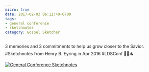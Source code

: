 ```yaml
---
micro: true
date: 2017-02-03 06:12:40-0700
tags:
- general conference
- sketchnotes
category: Gospel Sketcher
---
```


3 memories and 3 commitments to help us grow closer to the Savior. #Sketchnotes from Henry B. Eyring in Apr 2016 #LDSConf ✍🏼⛪️

[![General Conference Sketchnotes](https://media.bennorris.org/images/gospelsketcher/uploads/2018/0424119b6c.jpg)](https://media.bennorris.org/images/gospelsketcher/uploads/2018/0424119b6c.jpg)
